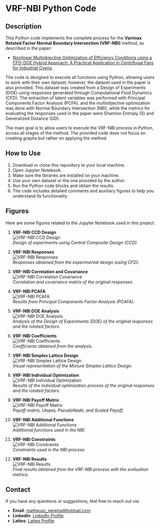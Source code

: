 # VRF-NBI Python Code

## Description

This Python code implements the complete process for the **Varimax Rotated Factor Normal Boundary Intersection (VRF-NBI)** method, as described in the paper:
- [Nonlinear Multiobjective Optimization of Efficiency Conditions using a CFD-DOE Hybrid Approach: A Practical Application in Centrifugal Fans for Industrial Ovens](link).

The code is designed to execute all functions using Python, allowing users to work with their own dataset; however, the dataset used in the paper is also provided. This dataset was created from a Design of Experiments (DOE) using responses generated through Computational Fluid Dynamics (CFD). The extraction of latent variables was performed with Principal Components Factor Analysis (PCFA), and the multiobjective optimization was done with Normal Boundary Intersection (NBI), while the metrics for evaluating the responses used in the paper were Shannon Entropy (S) and Generalized Distance (GD). 

The main goal is to allow users to execute the VRF-NBI process in Python, across all stages of the method. The provided code does not focus on creating graphs but rather on applying the method.


## How to Use

1. Download or clone this repository to your local machine.
2. Open Jupyter Notebook.
3. Make sure the libraries are installed on your machine.
4. Use your own dataset or the one provided by the author.
5. Run the Python code blocks and obtain the results.
6. The code includes detailed comments and auxiliary figures to help you understand its functionality.


## Figures

Here are some figures related to the Jupyter Notebook used in this project.

1. **VRF-NBI CCD Design**  
   ![VRF-NBI CCD Design](VRF-NBI_CCDDesign.jpg)  
   *Design of experiments using Central Composite Design (CCD).*

2. **VRF-NBI Responses**  
   ![VRF-NBI Responses](VRF-NBI_Responses.jpg)  
   *Responses obtained from the experimental design (using CFD).*

3. **VRF-NBI Correlation and Covariance**  
   ![VRF-NBI Correlation Covariance](VRF-NBI_CorrelationCovariance.jpg)  
   *Correlation and covariance matrix of the original responses.*

4. **VRF-NBI PCAFA**  
   ![VRF-NBI PCAFA](VRF-NBI_PCAFA.jpg)  
   *Results from Principal Components Factor Analysis (PCAFA).*

5. **VRF-NBI DOE Analysis**  
   ![VRF-NBI DOE Analysis](VRF-NBI_DOEAnalysis.jpg)  
   *Analysis of the Design of Experiments (DOE) of the original responses and the rotated factors.*

6. **VRF-NBI Coefficients**  
   ![VRF-NBI Coefficients](VRF-NBI_Coefficients.jpg)  
   *Coefficients obtained from the analysis.*

7. **VRF-NBI Simplex Lattice Design**  
   ![VRF-NBI Simplex Lattice Design](VRF-NBI_SimplexLatticeDesign.jpg)  
   *Visual representation of the Mixture Simplex Lattice Design.*

8. **VRF-NBI Individual Optimization**  
   ![VRF-NBI Individual Optimization](VRF-NBI_IndividualOptimization.jpg)  
   *Results of the individual optimization process of the original responses and the rotated factors.*

9. **VRF-NBI Payoff Matrix**  
   ![VRF-NBI Payoff Matrix](VRF-NBI_PayoffMatrix.jpg)  
   *Payoff matrix, Utopia, PseudoNadir, and Scaled Payoff.*

10. **VRF-NBI Additional Functions**  
    ![VRF-NBI Additional Functions](VRF-NBI_AdditionalFunctions.jpg)  
    *Additional functions used in the NBI.*

11. **VRF-NBI Constraints**  
    ![VRF-NBI Constraints](VRF-NBI_Constraints.jpg)  
    *Constraints used in the NBI process.*

12. **VRF-NBI Results**  
    ![VRF-NBI Results](VRF-NBI_Results.jpg)  
    *Final results obtained from the VRF-NBI process with the evaluation metrics.*


## Contact

If you have any questions or suggestions, feel free to reach out via:

- **Email**: [matheusc_pereira@hotmail.com](mailto:matheusc_pereira@hotmail.com)
- **LinkedIn**: [LinkedIn Profile](https://www.linkedin.com/in/matheuscostapereira/)
- **Lattes**: [Lattes Profile](https://lattes.cnpq.br/7025666927284220)
